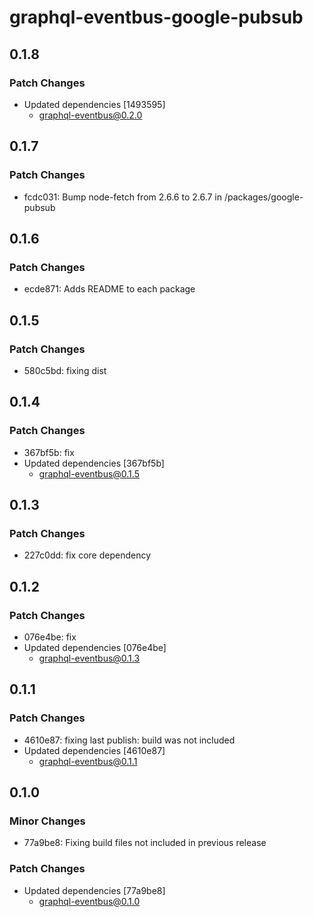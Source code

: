 # graphql-eventbus-google-pubsub

## 0.1.8

### Patch Changes

- Updated dependencies [1493595]
  - graphql-eventbus@0.2.0

## 0.1.7

### Patch Changes

- fcdc031: Bump node-fetch from 2.6.6 to 2.6.7 in /packages/google-pubsub

## 0.1.6

### Patch Changes

- ecde871: Adds README to each package

## 0.1.5

### Patch Changes

- 580c5bd: fixing dist

## 0.1.4

### Patch Changes

- 367bf5b: fix
- Updated dependencies [367bf5b]
  - graphql-eventbus@0.1.5

## 0.1.3

### Patch Changes

- 227c0dd: fix core dependency

## 0.1.2

### Patch Changes

- 076e4be: fix
- Updated dependencies [076e4be]
  - graphql-eventbus@0.1.3

## 0.1.1

### Patch Changes

- 4610e87: fixing last publish: build was not included
- Updated dependencies [4610e87]
  - graphql-eventbus@0.1.1

## 0.1.0

### Minor Changes

- 77a9be8: Fixing build files not included in previous release

### Patch Changes

- Updated dependencies [77a9be8]
  - graphql-eventbus@0.1.0
